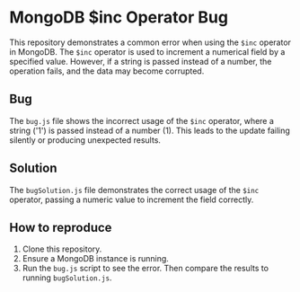 # MongoDB $inc Operator Bug
This repository demonstrates a common error when using the `$inc` operator in MongoDB. The `$inc` operator is used to increment a numerical field by a specified value. However, if a string is passed instead of a number, the operation fails, and the data may become corrupted.

## Bug
The `bug.js` file shows the incorrect usage of the `$inc` operator, where a string ('1') is passed instead of a number (1).  This leads to the update failing silently or producing unexpected results.

## Solution
The `bugSolution.js` file demonstrates the correct usage of the `$inc` operator, passing a numeric value to increment the field correctly.

## How to reproduce
1.  Clone this repository.
2.  Ensure a MongoDB instance is running.
3.  Run the `bug.js` script to see the error.  Then compare the results to running `bugSolution.js`.